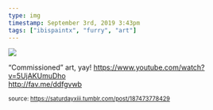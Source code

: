 ```yaml
---
type: img
timestamp: September 3rd, 2019 3:43pm
tags: ["ibispaintx", "furry", "art"]
---
```

<img src="https://saturdayxiii.github.io/media/187473778429.png"/>

“Commissioned” art, yay!
<a href="https://www.youtube.com/watch?v=5UjAKUmuDho" target="_blank">https://www.youtube.com/watch?v=5UjAKUmuDho</a><br/>
<a href="http://fav.me/ddfgvwb" target="_blank">http://fav.me/ddfgvwb</a><br/>
 
      
      
  
<small>source: https://saturdayxiii.tumblr.com/post/187473778429</small>
